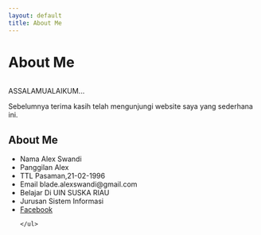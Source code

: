 ```yaml
---
layout: default
title: About Me
---
```


<div class="post">
	<h1 class="pageTitle">About Me</h1>
	<img src="{{ '/assets/img/touring.jpg' | prepend: site.baseurl }}" alt=""> 
	<p class="intro">ASSALAMUALAIKUM...</p>
	<p>Sebelumnya terima kasih telah mengunjungi website saya yang sederhana ini.</p>
	<h2>About Me</h2>
	<ul>
		<li>Nama Alex Swandi </li>
  		<li>Panggilan Alex</li>
  		<li>TTL Pasaman,21-02-1996</li>
  		<li>Email blade.alexswandi@gmail.com</li>
  		<li>Belajar Di UIN SUSKA RIAU</li>
  		<li>Jurusan Sistem Informasi</li>
  		<li><a href="https://www.facebook.com/alex.swandi.7">Facebook</a></li>
  	
  	</ul>
</div>

